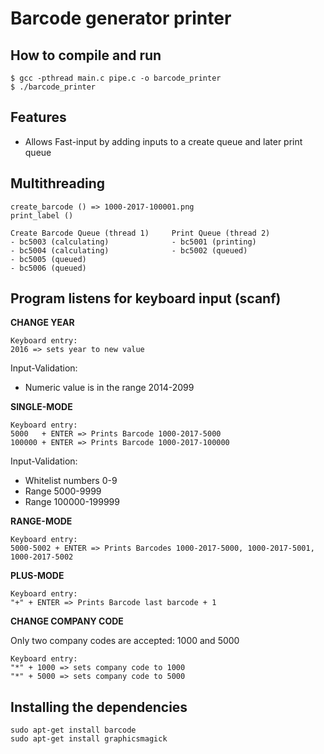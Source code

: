 # Barcode generator printer

## How to compile and run

```
$ gcc -pthread main.c pipe.c -o barcode_printer
$ ./barcode_printer
```

## Features

- Allows Fast-input by adding inputs to a create queue and later print queue

## Multithreading

```
create_barcode () => 1000-2017-100001.png
print_label ()

Create Barcode Queue (thread 1)		Print Queue (thread 2)
- bc5003 (calculating)				- bc5001 (printing)
- bc5004 (calculating)				- bc5002 (queued)
- bc5005 (queued)
- bc5006 (queued)
```


## Program listens for keyboard input (scanf)

**CHANGE YEAR**

```
Keyboard entry:
2016 => sets year to new value
```

Input-Validation:
- Numeric value is in the range 2014-2099

**SINGLE-MODE**

```
Keyboard entry:
5000   + ENTER => Prints Barcode 1000-2017-5000
100000 + ENTER => Prints Barcode 1000-2017-100000
```

Input-Validation:
- Whitelist numbers 0-9
- Range 5000-9999
- Range 100000-199999

**RANGE-MODE**

```
Keyboard entry:
5000-5002 + ENTER => Prints Barcodes 1000-2017-5000, 1000-2017-5001, 1000-2017-5002
```

**PLUS-MODE**

```
Keyboard entry:
"+" + ENTER => Prints Barcode last barcode + 1
```

**CHANGE COMPANY CODE**

Only two company codes are accepted: 1000 and 5000

```
Keyboard entry:
"*" + 1000 => sets company code to 1000
"*" + 5000 => sets company code to 5000
```

## Installing the dependencies

```
sudo apt-get install barcode
sudo apt-get install graphicsmagick
```
